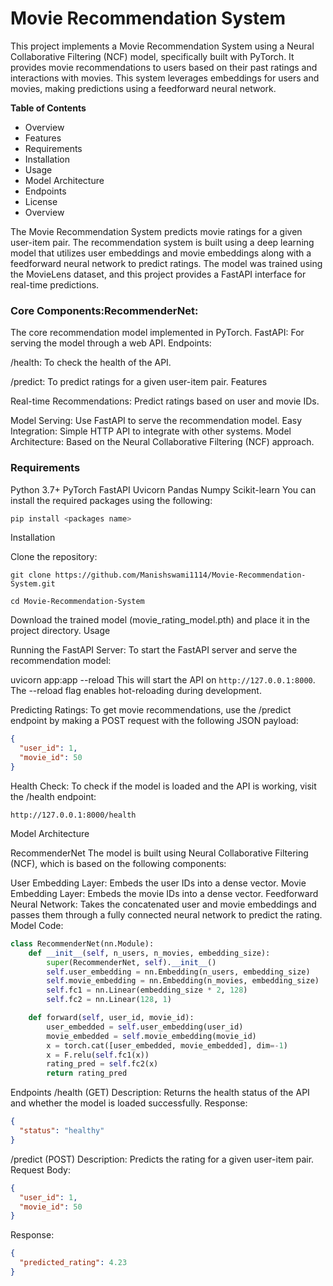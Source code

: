 # Movie Recommendation System

This project implements a Movie Recommendation System using a Neural Collaborative Filtering (NCF) model, specifically built with PyTorch. It provides movie recommendations to users based on their past ratings and interactions with movies. This system leverages embeddings for users and movies, making predictions using a feedforward neural network.

 **Table of Contents**

* Overview
* Features
* Requirements
* Installation
* Usage
* Model Architecture
* Endpoints
* License
* Overview

The Movie Recommendation System predicts movie ratings for a given user-item pair. The recommendation system is built using a deep learning model that utilizes user embeddings and movie embeddings along with a feedforward neural network to predict ratings. The model was trained using the MovieLens dataset, and this project provides a FastAPI interface for real-time predictions.

### Core Components:RecommenderNet: 

The core recommendation model implemented in PyTorch.
FastAPI: For serving the model through a web API.
Endpoints:

/health: To check the health of the API.

/predict: To predict ratings for a given user-item pair.
Features

Real-time Recommendations: Predict ratings based on user and movie IDs.

Model Serving: Use FastAPI to serve the recommendation model.
Easy Integration: Simple HTTP API to integrate with other systems.
Model Architecture: Based on the Neural Collaborative Filtering (NCF) approach.

### Requirements

Python 3.7+
PyTorch
FastAPI
Uvicorn
Pandas
Numpy
Scikit-learn
You can install the required packages using the following:

```python
pip install <packages name>
```
Installation

Clone the repository:
```
git clone https://github.com/Manishswami1114/Movie-Recommendation-System.git
```
```
cd Movie-Recommendation-System
```

Download the trained model (movie_rating_model.pth) and place it in the project directory.
Usage

Running the FastAPI Server:
To start the FastAPI server and serve the recommendation model:

uvicorn app:app --reload
This will start the API on ```http://127.0.0.1:8000```. The --reload flag enables hot-reloading during development.

Predicting Ratings:
To get movie recommendations, use the /predict endpoint by making a POST request with the following JSON payload:
```json
{
  "user_id": 1,
  "movie_id": 50
}
```
Health Check:
To check if the model is loaded and the API is working, visit the /health endpoint:

```
http://127.0.0.1:8000/health
```
Model Architecture

RecommenderNet
The model is built using Neural Collaborative Filtering (NCF), which is based on the following components:

User Embedding Layer: Embeds the user IDs into a dense vector.
Movie Embedding Layer: Embeds the movie IDs into a dense vector.
Feedforward Neural Network: Takes the concatenated user and movie embeddings and passes them through a fully connected neural network to predict the rating.
Model Code:
```python
class RecommenderNet(nn.Module):
    def __init__(self, n_users, n_movies, embedding_size):
        super(RecommenderNet, self).__init__()
        self.user_embedding = nn.Embedding(n_users, embedding_size)
        self.movie_embedding = nn.Embedding(n_movies, embedding_size)
        self.fc1 = nn.Linear(embedding_size * 2, 128)
        self.fc2 = nn.Linear(128, 1)

    def forward(self, user_id, movie_id):
        user_embedded = self.user_embedding(user_id)
        movie_embedded = self.movie_embedding(movie_id)
        x = torch.cat([user_embedded, movie_embedded], dim=-1)
        x = F.relu(self.fc1(x))
        rating_pred = self.fc2(x)
        return rating_pred
```
Endpoints
/health (GET)
Description: Returns the health status of the API and whether the model is loaded successfully.
Response:
```json
{
  "status": "healthy"
}
```
/predict (POST)
Description: Predicts the rating for a given user-item pair.
Request Body:
```json
{
  "user_id": 1,
  "movie_id": 50
}
```
Response:
```json
{
  "predicted_rating": 4.23
}
```
